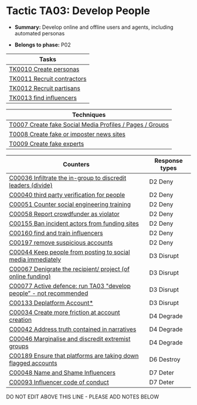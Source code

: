 # Tactic TA03: Develop People

* **Summary:** Develop online and offline users and agents, including automated personas

* **Belongs to phase:** P02



| Tasks |
| ----- |
| [TK0010 Create personas](../tasks/TK0010.md) |
| [TK0011 Recruit contractors](../tasks/TK0011.md) |
| [TK0012 Recruit partisans](../tasks/TK0012.md) |
| [TK0013 find influencers](../tasks/TK0013.md) |



| Techniques |
| ---------- |
| [T0007 Create fake Social Media Profiles / Pages / Groups](../techniques/T0007.md) |
| [T0008 Create fake or imposter news sites](../techniques/T0008.md) |
| [T0009 Create fake experts](../techniques/T0009.md) |



| Counters | Response types |
| -------- | -------------- |
| [C00036 Infiltrate the in-group to discredit leaders (divide)](../counters/C00036.md) | D2 Deny |
| [C00040 third party verification for people](../counters/C00040.md) | D2 Deny |
| [C00051 Counter social engineering training](../counters/C00051.md) | D2 Deny |
| [C00058 Report crowdfunder as violator](../counters/C00058.md) | D2 Deny |
| [C00155 Ban incident actors from funding sites](../counters/C00155.md) | D2 Deny |
| [C00160 find and train influencers](../counters/C00160.md) | D2 Deny |
| [C00197 remove suspicious accounts](../counters/C00197.md) | D2 Deny |
| [C00044 Keep people from posting to social media immediately](../counters/C00044.md) | D3 Disrupt |
| [C00067 Denigrate the recipient/ project (of online funding)](../counters/C00067.md) | D3 Disrupt |
| [C00077 Active defence: run TA03 "develop people” - not recommended](../counters/C00077.md) | D3 Disrupt |
| [C00133 Deplatform Account*](../counters/C00133.md) | D3 Disrupt |
| [C00034 Create more friction at account creation](../counters/C00034.md) | D4 Degrade |
| [C00042 Address truth contained in narratives](../counters/C00042.md) | D4 Degrade |
| [C00046 Marginalise and discredit extremist groups](../counters/C00046.md) | D4 Degrade |
| [C00189 Ensure that platforms are taking down flagged accounts](../counters/C00189.md) | D6 Destroy |
| [C00048 Name and Shame Influencers](../counters/C00048.md) | D7 Deter |
| [C00093 Influencer code of conduct](../counters/C00093.md) | D7 Deter |


DO NOT EDIT ABOVE THIS LINE - PLEASE ADD NOTES BELOW